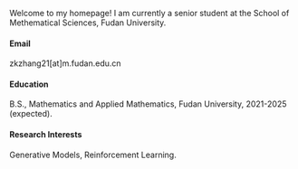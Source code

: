 



Welcome to my homepage! I am currently a senior student at the School of Methematical Sciences, Fudan University. 

#### Email
zkzhang21[at]m.fudan.edu.cn

#### Education
B.S., Mathematics and Applied Mathematics, Fudan University, 2021-2025 (expected).

#### Research Interests
Generative Models, Reinforcement Learning.


